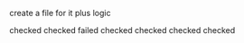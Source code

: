 <!-- url breadcrumbs -->

create a file for it plus logic

<!-- fix photo upload --> checked

<!-- display photos --> checked

<!-- apply route filters --> failed

<!-- upload pdf files --> checked

<!-- create pdf files -->

<!-- phoenex field to be added --> checked

<!-- update the events page -->  checked

<!-- activate pagination --> checked

